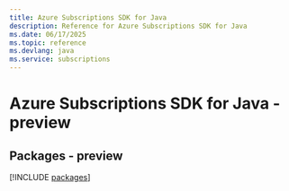 ```yaml
---
title: Azure Subscriptions SDK for Java
description: Reference for Azure Subscriptions SDK for Java
ms.date: 06/17/2025
ms.topic: reference
ms.devlang: java
ms.service: subscriptions
---
```

# Azure Subscriptions SDK for Java - preview
## Packages - preview
[!INCLUDE [packages](subscriptions-index.md)]
